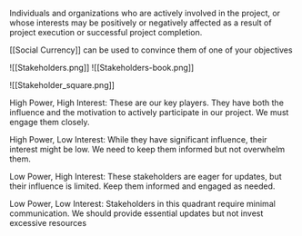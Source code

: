 Individuals and organizations who are actively involved in the project, or whose interests may be positively or negatively affected as a result of project execution or successful project completion.

[[Social Currency]] can be used to convince them of one of your objectives

![[Stakeholders.png]]
![[Stakeholders-book.png]]


![[Stakeholder_square.png]]

High Power, High Interest: These are our key players. They have both the influence and the motivation to actively participate in our project. We must engage them closely.

High Power, Low Interest: While they have significant influence, their interest might be low. We need to keep them informed but not overwhelm them.

Low Power, High Interest: These stakeholders are eager for updates, but their influence is limited. Keep them informed and engaged as needed.

Low Power, Low Interest: Stakeholders in this quadrant require minimal communication. We should provide essential updates but not invest excessive resources